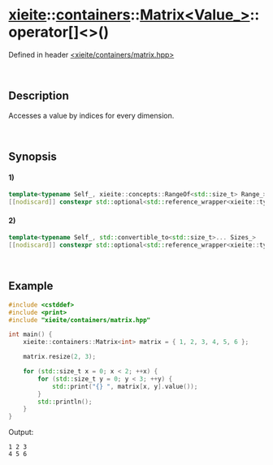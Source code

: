 # [xieite](../../../../../../xieite.md)\:\:[containers](../../../../../../containers.md)\:\:[Matrix<Value_>](../../../../matrix.md)\:\:operator\[\]\<\>\(\)
Defined in header [<xieite/containers/matrix.hpp>](../../../../../../../include/xieite/containers/matrix.hpp)

&nbsp;

## Description
Accesses a value by indices for every dimension.

&nbsp;

## Synopsis
#### 1)
```cpp
template<typename Self_, xieite::concepts::RangeOf<std::size_t> Range_>
[[nodiscard]] constexpr std::optional<std::reference_wrapper<xieite::types::MaybeConstant<Value_, std::is_const_v<Self_>>>> operator[](this Self_&&, Range_&& indices);
```
#### 2)
```cpp
template<typename Self_, std::convertible_to<std::size_t>... Sizes_>
[[nodiscard]] constexpr std::optional<std::reference_wrapper<xieite::types::MaybeConstant<Value_, std::is_const_v<Self_>>>> operator[](this Self_&&, Sizes_... indices);
```

&nbsp;

## Example
```cpp
#include <cstddef>
#include <print>
#include "xieite/containers/matrix.hpp"

int main() {
    xieite::containers::Matrix<int> matrix = { 1, 2, 3, 4, 5, 6 };

    matrix.resize(2, 3);

    for (std::size_t x = 0; x < 2; ++x) {
        for (std::size_t y = 0; y < 3; ++y) {
            std::print("{} ", matrix[x, y].value());
        }
        std::println();
    }
}
```
Output:
```
1 2 3
4 5 6
```
